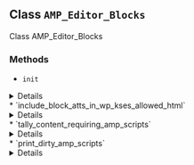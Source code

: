 ## Class `AMP_Editor_Blocks`

Class AMP_Editor_Blocks

### Methods
* `init`

<details>

```php
public init()
```

Init.


</details>
* `include_block_atts_in_wp_kses_allowed_html`

<details>

```php
public include_block_atts_in_wp_kses_allowed_html( $tags, $context )
```

Allowlist elements and attributes used for AMP.

This prevents AMP markup from being deleted in


</details>
* `tally_content_requiring_amp_scripts`

<details>

```php
public tally_content_requiring_amp_scripts( $content )
```

Tally the AMP component scripts that are needed in a dirty AMP document.


</details>
* `print_dirty_amp_scripts`

<details>

```php
public print_dirty_amp_scripts()
```

Print AMP scripts required for AMP components used in a non-AMP document (dirty AMP).


</details>
